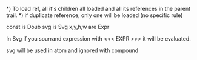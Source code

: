 

*) To load ref, all it's children all loaded and all its references in the parent trail. 
*) if duplicate reference, only one will be loaded (no specific rule)




const is Doub
svg is Svg
x,y,h,w are Expr

In Svg if you sourrand expression with <<< EXPR >>> it will be evaluated.

svg will be used in atom and ignored with compound
